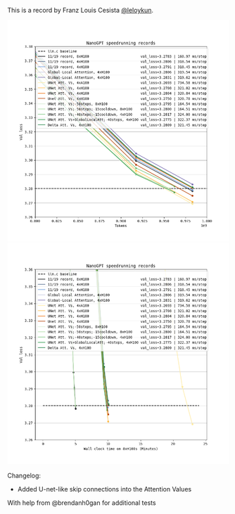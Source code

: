 This is a record by Franz Louis Cesista [@leloykun](https://x.com/leloykun).

![](nanogpt_speedrun_tokens.png)
![](nanogpt_speedrun_wallclock.png)

Changelog:
- Added U-net-like skip connections into the Attention Values

With help from @brendanh0gan for additional tests

